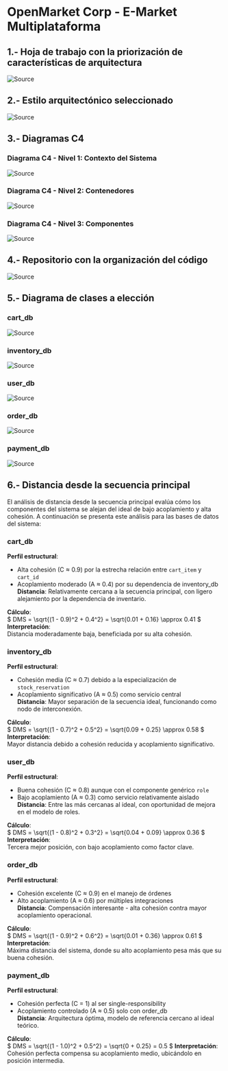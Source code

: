 # OpenMarket Corp - E-Market Multiplataforma

## 1.- Hoja de trabajo con la priorización de características de arquitectura
![Source](https://i.imgur.com/ODfr6Fs.png)
## 2.- Estilo arquitectónico seleccionado
![Source](https://i.imgur.com/QLYEHxh.png)
## 3.- Diagramas C4
### Diagrama C4 - Nivel 1: Contexto del Sistema
![Source](https://i.postimg.cc/6qqL9z5c/diagrama1-C4.png)
### Diagrama C4 - Nivel 2: Contenedores
![Source](https://i.postimg.cc/wMr53J1p/diagrama2-C4.png)
### Diagrama C4 - Nivel 3: Componentes
![Source](https://i.postimg.cc/Hxp9Ndqf/diagrama3-C4.png)

## 4.-  Repositorio con la organización del código
![Source](https://i.imgur.com/tTFKAdf.png)

## 5.-  Diagrama de clases a elección

### cart_db
![Source](https://i.imgur.com/a/fXm2a5P#F69ogPr.png)

### inventory_db
![Source](https://i.imgur.com/a/fXm2a5P#yjFgn3i.png)

### user_db
![Source](https://i.imgur.com/a/fXm2a5P#tI83gj5.png)

### order_db
![Source](https://i.imgur.com/a/fXm2a5P#BMqmFUd.png)

### payment_db
![Source](https://i.imgur.com/a/fXm2a5P#UCELWRk.png)


## 6.-  Distancia desde la secuencia principal

El análisis de distancia desde la secuencia principal evalúa cómo los componentes del sistema se alejan del ideal de bajo acoplamiento y alta cohesión. A continuación se presenta este análisis para las bases de datos del sistema:

### cart_db
**Perfil estructural**:  
- Alta cohesión (C ≈ 0.9) por la estrecha relación entre `cart_item` y `cart_id`  
- Acoplamiento moderado (A ≈ 0.4) por su dependencia de inventory_db  
**Distancia**: Relativamente cercana a la secuencia principal, con ligero alejamiento por la dependencia de inventario.

**Cálculo**:  
$ DMS = \sqrt{(1 - 0.9)^2 + 0.4^2} = \sqrt{0.01 + 0.16} \approx 0.41 $ 
**Interpretación**:  
Distancia moderadamente baja, beneficiada por su alta cohesión.

### inventory_db
**Perfil estructural**:  
- Cohesión media (C ≈ 0.7) debido a la especialización de `stock_reservation`  
- Acoplamiento significativo (A ≈ 0.5) como servicio central  
**Distancia**: Mayor separación de la secuencia ideal, funcionando como nodo de interconexión.

**Cálculo**:  
$ DMS = \sqrt{(1 - 0.7)^2 + 0.5^2} = \sqrt{0.09 + 0.25} \approx 0.58 $
**Interpretación**:  
Mayor distancia debido a cohesión reducida y acoplamiento significativo.

### user_db
**Perfil estructural**:  
- Buena cohesión (C ≈ 0.8) aunque con el componente genérico `role`  
- Bajo acoplamiento (A ≈ 0.3) como servicio relativamente aislado  
**Distancia**: Entre las más cercanas al ideal, con oportunidad de mejora en el modelo de roles.

**Cálculo**:  
$ DMS = \sqrt{(1 - 0.8)^2 + 0.3^2} = \sqrt{0.04 + 0.09} \approx 0.36 $
**Interpretación**:  
Tercera mejor posición, con bajo acoplamiento como factor clave.

### order_db
**Perfil estructural**:  
- Cohesión excelente (C ≈ 0.9) en el manejo de órdenes  
- Alto acoplamiento (A ≈ 0.6) por múltiples integraciones  
**Distancia**: Compensación interesante - alta cohesión contra mayor acoplamiento operacional.

**Cálculo**:  
$ DMS = \sqrt{(1 - 0.9)^2 + 0.6^2} = \sqrt{0.01 + 0.36} \approx 0.61 $ 
**Interpretación**:  
Máxima distancia del sistema, donde su alto acoplamiento pesa más que su buena cohesión.

### payment_db
**Perfil estructural**:  
- Cohesión perfecta (C = 1) al ser single-responsibility  
- Acoplamiento controlado (A ≈ 0.5) solo con order_db  
**Distancia**: Arquitectura óptima, modelo de referencia cercano al ideal teórico.

**Cálculo**:  
$ DMS = \sqrt{(1 - 1.0)^2 + 0.5^2} = \sqrt{0 + 0.25} = 0.5 $
**Interpretación**:  
Cohesión perfecta compensa su acoplamiento medio, ubicándolo en posición intermedia.
